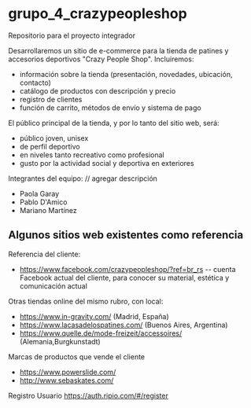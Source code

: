 # grupo_4_crazypeopleshop
Repositorio para el proyecto integrador

Desarrollaremos un sitio de e-commerce para la tienda de patines y accesorios deportivos "Crazy People Shop".
Incluiremos:
- información sobre la tienda (presentación, novedades, ubicación, contacto)
- catálogo de productos con descripción y precio
- registro de clientes
- función de carrito, métodos de envío y sistema de pago

El público principal de la tienda, y por lo tanto del sitio web, será:
-  público joven, unisex
- de perfil deportivo
- en niveles tanto recreativo como profesional
- gusto por la actividad social y deportiva en exteriores


Integrantes del equipo: // agregar descripción
- Paola Garay
- Pablo D'Amico
- Mariano Martínez


Algunos sitios web existentes como referencia
---------------------------------------------
Referencia del cliente:
- https://www.facebook.com/crazypeopleshop/?ref=br_rs
-- cuenta Facebook actual del cliente, para conocer su material, estética y comunicación actual


Otras tiendas online del mismo rubro, con local:
- https://www.in-gravity.com/ (Madrid, España)
- https://www.lacasadelospatines.com/ (Buenos Aires, Argentina)
- https://www.quelle.de/mode-freizeit/accessoires/ (Alemania,Burgkunstadt)

Marcas de productos que vende el cliente
- https://www.powerslide.com/
- http://www.sebaskates.com/

Registro Usuario
https://auth.ripio.com/#/register

